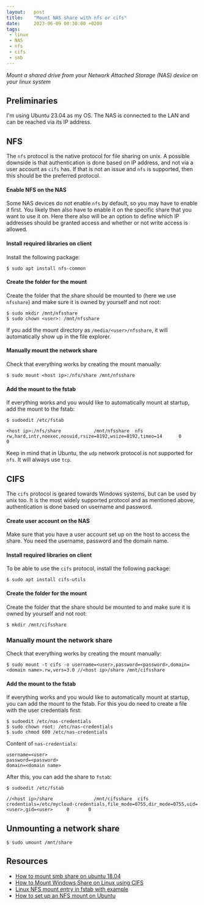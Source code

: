 ```yaml
---
layout:   post
title:    "Mount NAS share with nfs or cifs"
date:     2023-06-09 00:30:00 +0200
tags:     
 - linux
 - NAS
 - nfs
 - cifs
 - smb
---
```

*Mount a shared drive from your Network Attached Storage (NAS) device on your linux system*

## Preliminaries
I'm using Ubuntu 23.04 as my OS. The NAS is connected to the LAN and can be reached via its IP address.

## NFS
The `nfs` protocol is the native protocol for file sharing on unix. A possible downside is that authentication is done based on IP address, and not via a user account as `cifs` has. If that is not an issue and `nfs` is supported, then this should be the preferred protocol.

#### Enable NFS on the NAS
Some NAS devices do not enable `nfs` by default, so you may have to enable it first. You likely then also have to enable it on the specific share that you want to use it on. Here there also will be an option to define which IP addresses should be granted access and whether or not write access is allowed.

#### Install required libraries on client
Install the following package:
```console
$ sudo apt install nfs-common
```

#### Create the folder for the mount
Create the folder that the share should be mounted to (here we use `nfsshare`) and make sure it is owned by yourself and not root:
```console
$ sudo mkdir /mnt/nfsshare
$ sudo chown <user>: /mnt/nfsshare
```
If you add the mount directory as `/media/<user>/nfsshare`, it will automatically show up in the file explorer.

#### Manually mount the network share
Check that everything works by creating the mount manually:
```console
$ sudo mount <host ip>:/nfs/share /mnt/nfsshare
```

#### Add the mount to the fstab
If everything works and you would like to automatically mount at startup, add the mount to the fstab:
```console
$ sudoedit /etc/fstab
```
```
<host ip>:/nfs/share            /mnt/nfsshare  nfs   rw,hard,intr,noexec,nosuid,rsize=8192,wsize=8192,timeo=14      0       0
```
Keep in mind that in Ubuntu, the `udp` network protocol is not supported for `nfs`. It will always use `tcp`.


## CIFS
The `cifs` protocol is geared towards Windows systems, but can be used by unix too. It is the most widely supported protocol and as mentioned above, authentication is done based on username and password.

#### Create user account on the NAS
Make sure that you have a user account set up on the host to access the share. You need the username, password and the domain name.

#### Install required libraries on client
To be able to use the `cifs` protocol, install the following package:
```console
$ sudo apt install cifs-utils
```

#### Create the folder for the mount
Create the folder that the share should be mounted to and make sure it is owned by yourself and not root:
```console
$ mkdir /mnt/cifsshare
```

### Manually mount the network share
Check that everything works by creating the mount manually:
```console
$ sudo mount -t cifs -o username=<user>,password=<password>,domain=<domain name>.rw,vers=3.0 //<host ip>/share /mnt/cifsshare
```

#### Add the mount to the fstab
If everything works and you would like to automatically mount at startup, you can add the mount to the fstab. For this you do need to create a file with the user credentials first:
```console
$ sudoedit /etc/nas-credentials
$ sudo chown root: /etc/nas-credentials
$ sudo chmod 600 /etc/nas-credentials
```
Content of `nas-credentials`:
```
username=<user>
password=<password>
domain=<domain name>
```

After this, you can add the share to `fstab`:
```console
$ sudoedit /etc/fstab
```
```
//<host ip>/share               /mnt/cifsshare  cifs   credentials=/etc/mycloud-credentials,file_mode=0755,dir_mode=0755,uid=<user>,gid=<user>     0       0
```

## Unmounting a network share
```console
$ sudo umount /mnt/share
```

## Resources
- [How to mount smb share on ubuntu 18.04][askubuntu]
- [How to Mount Windows Share on Linux using CIFS][linuxize]
- [Linux NFS mount entry in fstab with example][linuxopsys]
- [How to set up an NFS mount on Ubuntu][digitalocean]

[askubuntu]: https://askubuntu.com/questions/1050460/how-to-mount-smb-share-on-ubuntu-18-04
[linuxize]: https://linuxize.com/post/how-to-mount-cifs-windows-share-on-linux/
[linuxopsys]: https://linuxopsys.com/topics/linux-nfs-mount-entry-in-fstab-with-example
[digitalocean]: https://www.digitalocean.com/community/tutorials/how-to-set-up-an-nfs-mount-on-ubuntu-20-04
